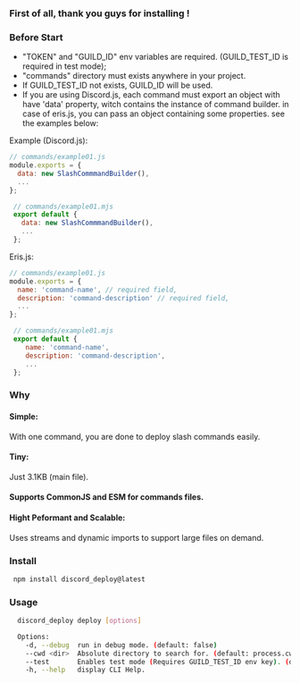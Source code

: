 ### First of all, thank you guys for installing !

### Before Start

- "TOKEN" and "GUILD_ID" env variables are required. (GUILD_TEST_ID is required in test mode);
- "commands" directory must exists anywhere in your project.
- If GUILD_TEST_ID not exists, GUILD_ID will be used.
- If you are using Discord.js, each command must export an object with have 'data' property, witch contains the instance of command builder.
  in case of eris.js, you can pass an object containing some properties. see the examples below:

Example (Discord.js):

```js
// commands/example01.js
module.exports = {
  data: new SlashCommmandBuilder(),
  ...
};
```

```js
 // commands/example01.mjs
 export default {
   data: new SlashCommmandBuilder(),
   ...
 };
```

Eris.js:

```js
// commands/example01.js
module.exports = {
  name: 'command-name', // required field,
  description: 'command-description' // required field,
  ...
};
```

```js
 // commands/example01.mjs
 export default {
    name: 'command-name',
    description: 'command-description',
    ...
 };
```

### Why

#### Simple:

With one command, you are done to deploy slash commands easily.

#### Tiny:

Just 3.1KB (main file).

#### Supports CommonJS and ESM for commands files.

#### Hight Peformant and Scalable:

Uses streams and dynamic imports to support large files on demand.

### Install

```bash
 npm install discord_deploy@latest
```

### Usage

```bash
  discord_deploy deploy [options]

  Options:
    -d, --debug  run in debug mode. (default: false)
    --cwd <dir>  Absolute directory to search for. (default: process.cwd())
    --test       Enables test mode (Requires GUILD_TEST_ID env key). (default: false)
    -h, --help   display CLI Help.
```
